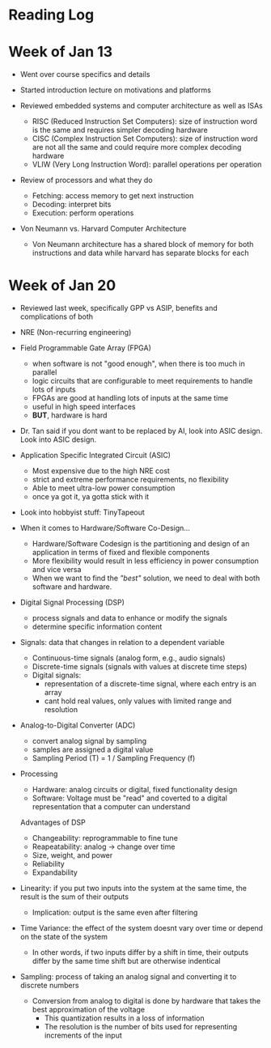 # Reading Log

# Week of Jan 13

- Went over course specifics and details

- Started introduction lecture on motivations and platforms

- Reviewed embedded systems and computer architecture as well as ISAs

    - RISC (Reduced Instruction Set Computers): size of instruction word is the same and requires simpler decoding hardware
    - CISC (Complex Instruction Set Computers): size of instruction word are not all the same and could require more complex decoding hardware
    - VLIW (Very Long Instruction Word): parallel operations per operation

- Review of processors and what they do
    - Fetching: access memory to get next instruction
    - Decoding: interpret bits
    - Execution: perform operations

- Von Neumann vs. Harvard  Computer Architecture
    - Von Neumann architecture has a shared block of memory for both instructions and data while harvard has separate blocks for each


# Week of Jan 20

- Reviewed last week, specifically GPP vs ASIP, benefits and complications of both

- NRE (Non-recurring engineering)

- Field Programmable Gate Array (FPGA)
    - when software is not "good enough", when there is too much in parallel
    - logic circuits that are configurable to meet requirements to handle lots of inputs
    - FPGAs are good at handling lots of inputs at the same time
    - useful in high speed interfaces
    - **BUT**, hardware is hard

- Dr. Tan said if you dont want to be replaced by AI, look into ASIC design. Look into ASIC design.

- Application Specific Integrated Circuit (ASIC)
    - Most expensive due to the high NRE cost
    - strict and extreme performance requirements, no flexibility
    - Able to meet ultra-low power consumption
    - once ya got it, ya gotta stick with it

- Look into hobbyist stuff: TinyTapeout

- When it comes to Hardware/Software Co-Design...
    - Hardware/Software Codesign is the partitioning and design of an application in terms of fixed and flexible components
    - More flexibility would result in less efficiency in power consumption and vice versa
    - When we want to find the *"best"* solution, we need to deal with both software and hardware.

- Digital Signal Processing (DSP)
    - process signals and data to enhance or modify the signals
    - determine specific information content

- Signals: data that changes in relation to a dependent variable
    - Continuous-time signals (analog form, e.g., audio signals)
    - Discrete-time signals (signals with values at discrete time steps)
    - Digital signals: 
        - representation of a discrete-time signal, where each entry is an array
        - cant hold real values, only values with limited range and resolution

- Analog-to-Digital Converter (ADC)
    - convert analog signal by sampling
    - samples are assigned a digital value
    - Sampling Period (T) = 1 / Sampling Frequency (f)

- Processing
    - Hardware: analog circuits or digital, fixed functionality design
    - Software: Voltage must be "read" and coverted to a digital representation that a computer can understand

    Advantages of DSP
    - Changeability: reprogrammable to fine tune
    - Reapeatability: analog -> change over time
    - Size, weight, and power
    - Reliability
    - Expandability 

- Linearity: if you put two inputs into the system at the same time, the result is the sum of their outputs
    - Implication: output is the same even after filtering

- Time Variance: the effect of the system doesnt vary over time or depend on the state of the system
    - In other words, if two inputs differ by a shift in time, their outputs differ by the same time shift but are otherwise indentical

- Sampling: process of taking an analog signal and converting it to discrete numbers
    - Conversion from analog to digital is done by hardware that takes the best approximation of the voltage
        - This quantization results in a loss of information
        - The resolution is the number of bits used for representing increments of the input
